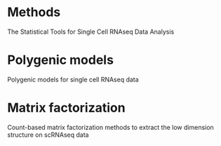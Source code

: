 
# Methods
The Statistical Tools for Single Cell RNAseq Data Analysis

# Polygenic models
Polygenic models for single cell RNAseq data

# Matrix factorization
Count-based matrix factorization methods to extract the low dimension structure on scRNAseq data



